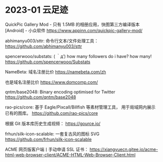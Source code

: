 # 2023-01 云足迹

QuickPic Gallery Mod - 只有 1.5MB 的相册应用，快图第三方编译版本[Android] - 小众软件
https://www.appinn.com/quickpic-gallery-mod/

abhimanyu003/sttr: 命令行文本/文件处理工具：
https://github.com/abhimanyu003/sttr

spencerwooo/substats: ( ｀д′) how many followers do i have? how many!
https://github.com/spencerwooo/Substats

NameBeta: 域名注册比价
https://namebeta.com/zh

也是域名注册比价
https://www.domcomp.com/

qntm/base2048: Binary encoding optimised for Twitter
https://github.com/qntm/base2048

rao-pics/core: 基于 Eagle/Pixcall/Billfish 等素材管理工具， 用于局域网内展示已有的图库。
https://github.com/rao-pics/core

根据 Git 版本库历史生成视频：
https://gource.io/

frhun/silk-icon-scalable: 一套复古风的图标 SVG
https://github.com/frhun/silk-icon-scalable

ACME 网页版客户端丨手动申请 SSL 证书：
https://xiangyuecn.gitee.io/acme-html-web-browser-client/ACME-HTML-Web-Browser-Client.html

